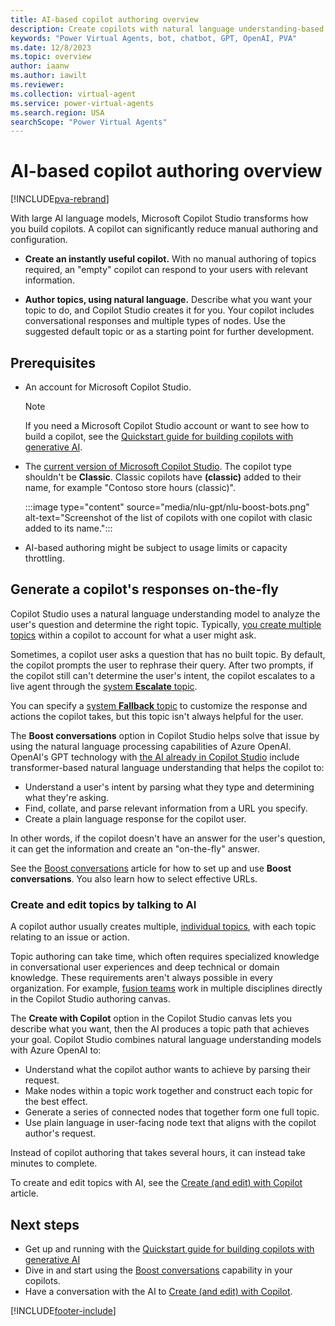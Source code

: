```yaml
---
title: AI-based copilot authoring overview
description: Create copilots with natural language understanding-based authoring capabilities in Microsoft Copilot Studio.
keywords: "Power Virtual Agents, bot, chatbot, GPT, OpenAI, PVA"
ms.date: 12/8/2023
ms.topic: overview
author: iaanw
ms.author: iawilt
ms.reviewer: 
ms.collection: virtual-agent
ms.service: power-virtual-agents
ms.search.region: USA
searchScope: "Power Virtual Agents"
---
```

# AI-based copilot authoring overview

[!INCLUDE[pva-rebrand](includes/pva-rebrand.md)]

With large AI language models, Microsoft Copilot Studio transforms how you build copilots. A copilot can significantly reduce manual authoring and configuration.

- **Create an instantly useful copilot.** With no manual authoring of topics required, an "empty" copilot can respond to your users with relevant information.

- **Author topics, using natural language.** Describe what you want your topic to do, and Copilot Studio creates it for you. Your copilot includes conversational responses and multiple types of nodes. Use the suggested default topic or as a starting point for further development.

## Prerequisites

- An account for Microsoft Copilot Studio.

  > [!NOTE]
  > If you need a Microsoft Copilot Studio account or want to see how to build a copilot, see the [Quickstart guide for building copilots with generative AI](nlu-gpt-quickstart.md).

- The [current version of Microsoft Copilot Studio](unified-authoring-conversion.md). The copilot type shouldn't be **Classic**. Classic copilots have **(classic)** added to their name, for example "Contoso store hours (classic)".

  :::image type="content" source="media/nlu-gpt/nlu-boost-bots.png" alt-text="Screenshot of the list of copilots with one copilot with clasic added to its name.":::

- AI-based authoring might be subject to usage limits or capacity throttling.

## Generate a copilot's responses on-the-fly

Copilot Studio uses a natural language understanding model to analyze the user's question and determine the right topic. Typically, [you create multiple topics](authoring-create-edit-topics.md) within a copilot to account for what a user might ask.

Sometimes, a copilot user asks a question that has no built topic. By default, the copilot prompts the user to rephrase their query. After two prompts, if the copilot still can't determine the user's intent, the copilot escalates to a live agent through the [system **Escalate** topic](authoring-system-topics.md).

You can specify a [system **Fallback** topic](authoring-system-fallback-topic.md) to customize the response and actions the copilot takes, but this topic isn't always helpful for the user.

The **Boost conversations** option in Copilot Studio helps solve that issue by using the natural language processing capabilities of Azure OpenAI. OpenAI's GPT technology with [the AI already in Copilot Studio](advanced-ai-features.md) include transformer-based natural language understanding that helps the copilot to:

- Understand a user's intent by parsing what they type and determining what they're asking.
- Find, collate, and parse relevant information from a URL you specify.
- Create a plain language response for the copilot user.

In other words, if the copilot doesn't have an answer for the user's question, it can get the information and create an "on-the-fly" answer.

See the [Boost conversations](nlu-boost-conversations.md) article for how to set up and use **Boost conversations**. You also learn how to select effective URLs.

### Create and edit topics by talking to AI

A copilot author usually creates multiple, [individual topics](authoring-create-edit-topics.md), with each topic relating to an issue or action.

Topic authoring can take time, which often requires specialized knowledge in conversational user experiences and deep technical or domain knowledge. These requirements aren't always possible in every organization. For example, [fusion teams](../power-platform/developer/fusion-development.md) work in multiple disciplines directly in the Copilot Studio authoring canvas.

The **Create with Copilot** option in the Copilot Studio canvas lets you describe what you want, then the AI produces a topic path that achieves your goal. Copilot Studio combines natural language understanding models with Azure OpenAI to:

- Understand what the copilot author wants to achieve by parsing their request.
- Make nodes within a topic work together and construct each topic for the best effect.
- Generate a series of connected nodes that together form one full topic.
- Use plain language in user-facing node text that aligns with the copilot author's request.

Instead of copilot authoring that takes several hours, it can instead take minutes to complete.

To create and edit topics with AI, see the [Create (and edit) with Copilot](nlu-authoring.md) article.

## Next steps

- Get up and running with the [Quickstart guide for building copilots with generative AI](nlu-gpt-quickstart.md)
- Dive in and start using the [Boost conversations](nlu-boost-conversations.md) capability in your copilots.
- Have a conversation with the AI to [Create (and edit) with Copilot](nlu-authoring.md).

[!INCLUDE[footer-include](includes/footer-banner.md)]
